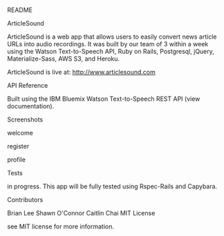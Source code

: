 README

ArticleSound

ArticleSound is a web app that allows users to easily convert news article URLs into audio recordings. It was built by our team of 3 within a week using the Watson Text-to-Speech API, Ruby on Rails, Postgresql, jQuery, Materialize-Sass, AWS S3, and Heroku.

ArticleSound is live at: http://www.articlesound.com

API Reference

Built using the IBM Bluemix Watson Text-to-Speech REST API (view documentation).

Screenshots

welcome

register

profile

Tests

in progress. This app will be fully tested using Rspec-Rails and Capybara.

Contributors

Brian Lee
Shawn O'Connor
Caitlin Chai
MIT License

see MIT license for more information.
